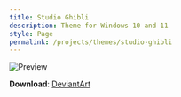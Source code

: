 ```yaml
---
title: Studio Ghibli
description: Theme for Windows 10 and 11
style: Page
permalink: /projects/themes/studio-ghibli
---
```

![Preview][Preview]

**Download**: [DeviantArt][Download]

[Preview]: https://images-wixmp-ed30a86b8c4ca887773594c2.wixmp.com/i/836bd001-fc1e-41ac-8fce-917bee5d1f0e/dic0llt-bfa3911c-f865-4f3e-affd-f02d7f174f79.png/v1/fit/w_828,h_464,q_70,strp/studio_ghibli_theme_by_og_nimbi_dic0llt-414w-2x.jpg
[Download]: https://www.deviantart.com/og-nimbi/art/Studio-Ghibli-Theme-1108574561
